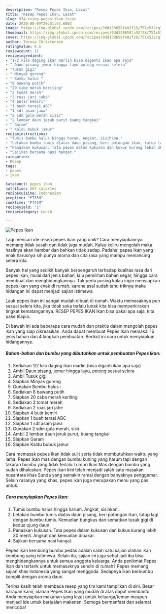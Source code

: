 ```yaml
---
description: "Resep Pepes Ikan, Lezat"
title: "Resep Pepes Ikan, Lezat"
slug: 974-resep-pepes-ikan-lezat
date: 2020-08-09T20:51:54.600Z
image: https://img-global.cpcdn.com/recipes/0dd138658fa92f28/751x532cq70/pepes-ikan-foto-resep-utama.jpg
thumbnail: https://img-global.cpcdn.com/recipes/0dd138658fa92f28/751x532cq70/pepes-ikan-foto-resep-utama.jpg
cover: https://img-global.cpcdn.com/recipes/0dd138658fa92f28/751x532cq70/pepes-ikan-foto-resep-utama.jpg
author: Teresa Christensen
ratingvalue: 4.6
reviewcount: 11
recipeingredient:
- "1/2 kilo daging ikan marlin bisa diganti ikan apa saja"
- " Daun pisang jemur hingga layu potong sesuai selera"
- "Tusuk gigi"
- " Minyak goreng"
- " Bumbu halus "
- "8 bawang putih"
- "20 cabe merah keriting"
- "2 tomat merah"
- "2 ruas jari jahe"
- "4 butir kemiri"
- "1 buah terasi ABC"
- "1 sdt asam jawa"
- "2 sdm gula merah sisir"
- "2 lembar daun jeruk purut buang tangkai"
- " Garam"
- " Kaldu bubuk jamur"
recipeinstructions:
- "Tumis bumbu halus hingga harum. Angkat, sisihkan."
- "Letakan bumbu tumis diatas daun pisang, beri potongan ikan, tutup lagi dengan bumbu tumis. Kemudian bungkus dan sematkan tusuk gigi di kedua ujung daun."
- "Panaskan kukusan. Tata pepes dalam kukusan dan kukus kurang lebih 30 menit. Angkat dan kemudian dibakar."
- "Sajikan bersama nasi hangat."
categories:
- Resep
tags:
- pepes
- ikan

katakunci: pepes ikan 
nutrition: 267 calories
recipecuisine: Indonesian
preptime: "PT35M"
cooktime: "PT41M"
recipeyield: "1"
recipecategory: Lunch

---
```



![Pepes Ikan](https://img-global.cpcdn.com/recipes/0dd138658fa92f28/751x532cq70/pepes-ikan-foto-resep-utama.jpg)

Lagi mencari ide resep pepes ikan yang unik? Cara menyiapkannya memang tidak susah dan tidak juga mudah. Kalau keliru mengolah maka hasilnya akan hambar dan bahkan tidak sedap. Padahal pepes ikan yang enak harusnya sih punya aroma dan cita rasa yang mampu memancing selera kita.

Banyak hal yang sedikit banyak berpengaruh terhadap kualitas rasa dari pepes ikan, mulai dari jenis bahan, lalu pemilihan bahan segar, hingga cara membuat dan menghidangkannya. Tak perlu pusing kalau ingin menyiapkan pepes ikan yang enak di rumah, karena asal sudah tahu triknya maka hidangan ini dapat menjadi sajian istimewa.

Lauk pepes ikan ini sangat mudah dibuat di rumah. Waktu memasaknya pun sesuai selera kita, jika tidak suka terlalu lunak kita bisa memperkirakan tingkat kematangannya. RESEP PEPES IKAN Ikan bisa pakai apa saja, kita pake tilapia.


Di bawah ini ada beberapa cara mudah dan praktis dalam mengolah pepes ikan yang siap dikreasikan. Anda dapat membuat Pepes Ikan memakai 16 jenis bahan dan 4 langkah pembuatan. Berikut ini cara untuk menyiapkan hidangannya.

<!--inarticleads1-->

##### Bahan-bahan dan bumbu yang dibutuhkan untuk pembuatan Pepes Ikan:

1. Sediakan 1/2 kilo daging ikan marlin (bisa diganti ikan apa saja)
1. Ambil  Daun pisang, jemur hingga layu, potong sesuai selera
1. Ambil Tusuk gigi
1. Siapkan  Minyak goreng
1. Gunakan  Bumbu halus :
1. Sediakan 8 bawang putih
1. Siapkan 20 cabe merah keriting
1. Sediakan 2 tomat merah
1. Sediakan 2 ruas jari jahe
1. Siapkan 4 butir kemiri
1. Siapkan 1 buah terasi ABC
1. Siapkan 1 sdt asam jawa
1. Gunakan 2 sdm gula merah, sisir
1. Ambil 2 lembar daun jeruk purut, buang tangkai
1. Siapkan  Garam
1. Siapkan  Kaldu bubuk jamur


Cara memasak pepes ikan tidak sulit serta tidak membutuhkan waktu yang lama. Pepes ikan mas dengan bumbu kuning yang harum tapi dengan takaran bumbu yang tidak terlalu Lumuri Ikan Mas dengan bumbu yang sudah dihaluskan. Pepes ikan kini telah menjadi salah satu masakan nusantara khas Sunda yang semakin ramai dengan banyaknya penggemar. Selain rasanya yang khas, pepes ikan juga merupakan menu yang pas untuk. 

<!--inarticleads2-->

##### Cara menyiapkan Pepes Ikan:

1. Tumis bumbu halus hingga harum. Angkat, sisihkan.
1. Letakan bumbu tumis diatas daun pisang, beri potongan ikan, tutup lagi dengan bumbu tumis. Kemudian bungkus dan sematkan tusuk gigi di kedua ujung daun.
1. Panaskan kukusan. Tata pepes dalam kukusan dan kukus kurang lebih 30 menit. Angkat dan kemudian dibakar.
1. Sajikan bersama nasi hangat.


Pepes ikan kembung bumbu pedas adalah salah satu sajian olahan ikan kembung yang istimewa. Selain itu, sajian ini juga sehat jadi ibu bisa menghidangkannya untuk semua anggota keluarga. Anda penikmat Pepes Ikan dan tertarik untuk memasaknya sendiri di rumah? Pepes memang sajian khas Indonesia yang sangat menggoda. Sedapnya ikan berbumbu komplit dengan aroma daun. 

Terima kasih telah membaca resep yang tim kami tampilkan di sini. Besar harapan kami, olahan Pepes Ikan yang mudah di atas dapat membantu Anda menyiapkan makanan yang lezat untuk keluarga/teman maupun menjadi ide untuk berjualan makanan. Semoga bermanfaat dan selamat mencoba!
